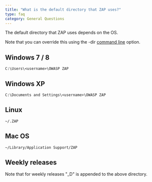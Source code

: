 ```yaml
---
title: "What is the default directory that ZAP uses?"
type: faq
category: General Questions
---
```


The default directory that ZAP uses depends on the OS.

Note that you can override this using the -dir [command
line](https://github.com/zaproxy/zap-core-help/wiki/HelpCmdline) option.

##  Windows 7 / 8

    
    
    C:\Users\<username>\OWASP ZAP
    

##  Windows XP

    
    
    C:\Documents and Settings\<username>\OWASP ZAP
    

##  Linux

    
    
    ~/.ZAP
    

##  Mac OS

    
    
    ~/Library/Application Support/ZAP
    

##  Weekly releases

Note that for weekly releases "_D" is appended to the above directory.
